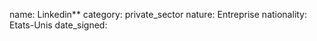 name: Linkedin**
category: private_sector
nature:  Entreprise
nationality: Etats-Unis
date_signed:
    